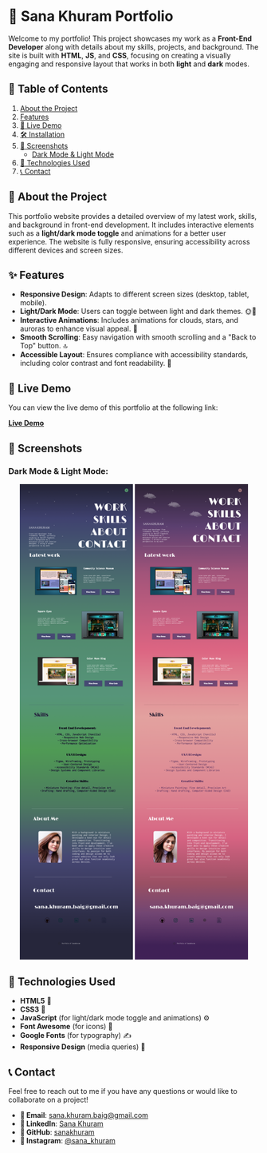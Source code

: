 # 🌟 Sana Khuram Portfolio

Welcome to my portfolio! This project showcases my work as a **Front-End Developer** along with details about my skills, projects, and background. The site is built with **HTML**, **JS**, and **CSS**, focusing on creating a visually engaging and responsive layout that works in both **light** and **dark** modes.

## 📑 Table of Contents

1. [About the Project](#about-the-project)
2. [Features](#features)
3. [🚀 Live Demo](#live-demo)
4. [🛠️ Installation](#installation)
5. [📸 Screenshots](#screenshots)
   - [Dark Mode & Light Mode](#dark-mode--light-mode)
6. [🧰 Technologies Used](#technologies-used)
7. [📞 Contact](#contact)

## 📝 About the Project

This portfolio website provides a detailed overview of my latest work, skills, and background in front-end development. It includes interactive elements such as a **light/dark mode toggle** and animations for a better user experience. The website is fully responsive, ensuring accessibility across different devices and screen sizes.

## ✨ Features

- **Responsive Design**: Adapts to different screen sizes (desktop, tablet, mobile).
- **Light/Dark Mode**: Users can toggle between light and dark themes. 🌞🌛
- **Interactive Animations**: Includes animations for clouds, stars, and auroras to enhance visual appeal. 🌟
- **Smooth Scrolling**: Easy navigation with smooth scrolling and a "Back to Top" button. 🔝
- **Accessible Layout**: Ensures compliance with accessibility standards, including color contrast and font readability. 🦾

## 🚀 Live Demo

You can view the live demo of this portfolio at the following link:

[**Live Demo**](https://portfolio-sanakh.netlify.app/) 

## 📸 Screenshots

### Dark Mode & Light Mode:

<div align="center">
  <img src="./images/dark-mode.png" alt="Dark Mode" width="45%" />
  <img src="./images/light-mode.png" alt="Light Mode" width="45%" />
</div>


## 🧰 Technologies Used

- **HTML5** 📄
- **CSS3** 🎨
- **JavaScript** (for light/dark mode toggle and animations) ⚙️
- **Font Awesome** (for icons) 🔗
- **Google Fonts** (for typography) ✍️
- **Responsive Design** (media queries) 📱

## 📞 Contact

Feel free to reach out to me if you have any questions or would like to collaborate on a project!

- **📧 Email**: [sana.khuram.baig@gmail.com](mailto:sana.khuram.baig@gmail.com)
- **💼 LinkedIn**: [Sana Khuram](https://www.linkedin.com/in/sana-khuram-157ba02b7/)
- **🐙 GitHub**: [sanakhuram](https://github.com/sanakhuram)
- **📸 Instagram**: [@sana_khuram](https://www.instagram.com/sana_khuram?igsh=MTBneHhvd2d2eXB2dg==)
